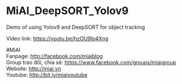 # MiAI_DeepSORT_Yolov9
Demo of using Yolov9 and DeepSORT for object tracking

Video link:  https://youtu.be/hzOU9lp4Xng

#MìAI <br>
Fanpage: http://facebook.com/miaiblog<br>
Group trao đổi, chia sẻ: https://www.facebook.com/groups/miaigroup<br>
Website: http://miai.vn<br>
Youtube: http://bit.ly/miaiyoutube<br>
